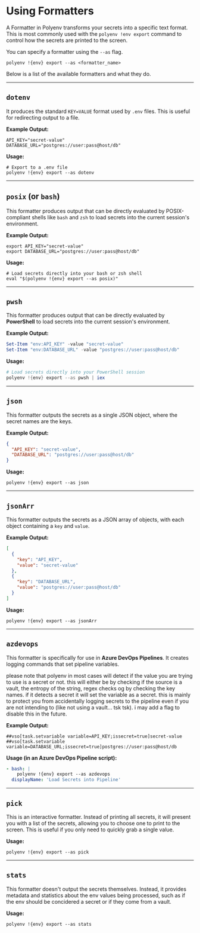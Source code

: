 # Using Formatters

A Formatter in Polyenv transforms your secrets into a specific text format. This is most commonly used with the `polyenv !env export` command to control how the secrets are printed to the screen.

You can specify a formatter using the `--as` flag.

```shell
polyenv !{env} export --as <formatter_name>
```

Below is a list of the available formatters and what they do.

---

## `dotenv`

It produces the standard `KEY=VALUE` format used by `.env` files. This is useful for redirecting output to a file.

**Example Output:**
```dotenv
API_KEY="secret-value"
DATABASE_URL="postgres://user:pass@host/db"
```

**Usage:**
```shell
# Export to a .env file
polyenv !{env} export --as dotenv 
```

---

## `posix` (or `bash`)

This formatter produces output that can be directly evaluated by POSIX-compliant shells like `bash` and `zsh` to load secrets into the current session's environment.

**Example Output:**
```shell
export API_KEY="secret-value"
export DATABASE_URL="postgres://user:pass@host/db"
```

**Usage:**
```shell
# Load secrets directly into your bash or zsh shell
eval "$(polyenv !{env} export --as posix)"
```

---

## `pwsh`

This formatter produces output that can be directly evaluated by **PowerShell** to load secrets into the current session's environment.

**Example Output:**
```powershell
Set-Item "env:API_KEY" -value "secret-value"
Set-Item "env:DATABASE_URL" -value "postgres://user:pass@host/db"
```

**Usage:**
```powershell
# Load secrets directly into your PowerShell session
polyenv !{env} export --as pwsh | iex
```

---

## `json`

This formatter outputs the secrets as a single JSON object, where the secret names are the keys.

**Example Output:**
```json
{
  "API_KEY": "secret-value",
  "DATABASE_URL": "postgres://user:pass@host/db"
}
```

**Usage:**
```shell
polyenv !{env} export --as json
```

---

## `jsonArr`

This formatter outputs the secrets as a JSON array of objects, with each object containing a `key` and `value`.

**Example Output:**
```json
[
  {
    "key": "API_KEY",
    "value": "secret-value"
  },
  {
    "key": "DATABASE_URL",
    "value": "postgres://user:pass@host/db"
  }
]
```

**Usage:**
```shell
polyenv !{env} export --as jsonArr
```

---

## `azdevops`

This formatter is specifically for use in **Azure DevOps Pipelines**. It creates logging commands that set pipeline variables.

please note that polyenv in most cases will detect if the value you are trying to use is a secret or not. this will either be by checking if the source is a vault, the entropy of the string, regex checks og by checking the key names. if it detects a secret it will set the variable as a secret.
this is mainly to protect you from accidentally logging secrets to the pipeline even if you are not intending to (like not using a vault... tsk tsk). i may add a flag to disable this in the future.

**Example Output:**
```
##vso[task.setvariable variable=API_KEY;issecret=true]secret-value
##vso[task.setvariable variable=DATABASE_URL;issecret=true]postgres://user:pass@host/db
```

**Usage (in an Azure DevOps Pipeline script):**
```yaml
- bash: |
    polyenv !{env} export --as azdevops
  displayName: 'Load Secrets into Pipeline'
```

---

## `pick`

This is an interactive formatter. Instead of printing all secrets, it will present you with a list of the secrets, allowing you to choose one to print to the screen. This is useful if you only need to quickly grab a single value.

**Usage:**
```shell
polyenv !{env} export --as pick
```

---

## `stats`

This formatter doesn't output the secrets themselves. Instead, it provides metadata and statistics about the env values being processed, such as if the env should be concidered a secret or if they come from a vault.

**Usage:**
```shell
polyenv !{env} export --as stats
```